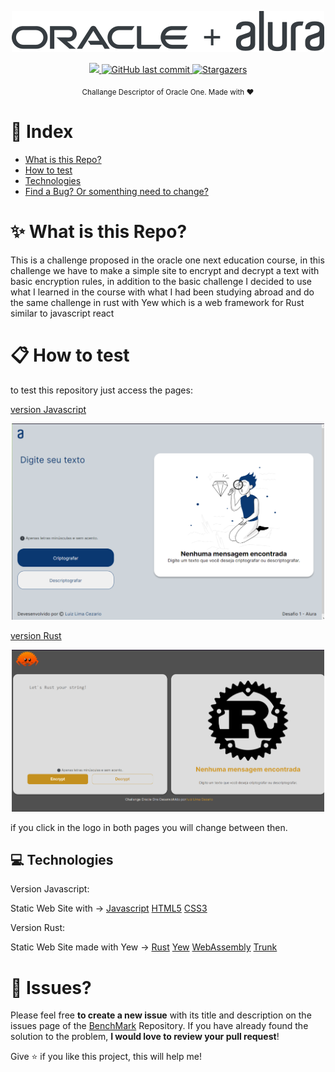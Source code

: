 
<div>
<p align="center">
   <img src=".github/logo.svg" alt="Oracle-One" width="500"/>
</p>
</div>
<p align="center">
  <a aria-label="Completed" href="https://www.oracle.com/br/education/oracle-next-education/">
    <img src="https://img.shields.io/badge/Oracle-Alura-0A3871?logo="></img>
  </a>
  <a href="https://github.com/luizlcezario/OracleOne_Challenge_Encrypt/commits/master">
    <img alt="GitHub last commit" src="https://img.shields.io/github/last-commit/luizlcezario/OracleOne_Challenge_Encrypt?color=0A3871">
  </a> 

  <a href="https://github.com/luizlcezario/OracleOne_Challenge_Encrypt/stargazers">
    <img alt="Stargazers" src="https://img.shields.io/github/stars/luizlcezario/OracleOne_Challenge_Encrypt?color=0A3871&logo=github">
  </a>
</p>

<div align="center">
  <sub>Challange Descriptor of Oracle One. Made with ❤︎
    </a>
  </sub>
</div>


# :pushpin: Index

* [What is this Repo?](#sparkles_What-is-this-Repo?)
* [How to test](#clipboard_How-to-test)
* [Technologies](#computer_Technologies)
* [Find a Bug? Or somenthing need to change?](#bug_Issues?)

# :sparkles: What is this Repo?

This is a challenge proposed in the oracle one next education course, in this challenge we have to make a simple site to encrypt and decrypt a text with basic encryption rules, in addition to the basic challenge I decided to use what I learned in the course with what I had been studying abroad and do the same challenge in rust with Yew which is a web framework for Rust similar to javascript react


# :clipboard: How to test

to test this repository just access the pages:

[version Javascript](https://luizlcezario.github.io/OracleOne_Challenge_Encrypt/)

<center>
<img src=".github/page1.png" width="500"/>
</center>

[version Rust](https://luizlcezario.github.io/OracleOne_Challenge_Encrypt/rust/)

<center>
<img src=".github/page2.png" width="500"/>
</center>

if you click in the logo in both pages you will change between then.

## :computer: Technologies

Version Javascript:

Static Web Site with ->
[Javascript](https://developer.mozilla.org/pt-BR/docs/Web/JavaScript)
[HTML5](https://developer.mozilla.org/en-US/docs/Glossary/HTML5)
[CSS3](https://developer.mozilla.org/en-US/docs/Glossary/CSS)

Version Rust:

Static Web Site made with Yew ->
[Rust](https://doc.rust-lang.org/book/)
[Yew](https://yew.rs)
[WebAssembly](https://webassembly.org)
[Trunk](https://trunkrs.dev)

# :bug: Issues?

Please feel free **to create a new issue** with its title and description on the issues page of the [BenchMark](https://github.com/luizlcezario/OracleOne_Challenge_Encrypt/issues) Repository. If you have already found the solution to the problem, **I would love to review your pull request**!


Give ⭐️ if you like this project, this will help me!

